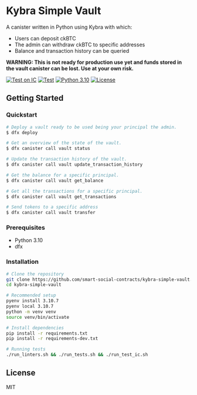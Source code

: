 # Kybra Simple Vault

A canister written in Python using Kybra with which:
- Users can deposit ckBTC
- The admin can withdraw ckBTC to specific addresses
- Balance and transaction history can be queried


**WARNING: This is not ready for production use yet and funds stored in the vault canister can be lost. Use at your own risk.**

[![Test on IC](https://github.com/smart-social-contracts/kybra-simple-vault/actions/workflows/test_ic.yml/badge.svg)](https://github.com/smart-social-contracts/kybra-simple-vault/actions)
[![Test](https://github.com/smart-social-contracts/kybra-simple-vault/actions/workflows/test.yml/badge.svg)](https://github.com/smart-social-contracts/kybra-simple-vault/actions)
[![Python 3.10](https://img.shields.io/badge/python-3.10-blue.svg)](https://www.python.org/downloads/release/python-3107/)
[![License](https://img.shields.io/github/license/smart-social-contracts/kybra-simple-vault.svg)](https://github.com/smart-social-contracts/kybra-simple-vault/blob/main/LICENSE)


## Getting Started

### Quickstart


```bash
# Deploy a vault ready to be used being your principal the admin.
$ dfx deploy

# Get an overview of the state of the vault.
$ dfx canister call vault status 

# Update the transaction history of the vault.
$ dfx canister call vault update_transaction_history

# Get the balance for a specific principal.
$ dfx canister call vault get_balance 

# Get all the transactions for a specific principal.
$ dfx canister call vault get_transactions 

# Send tokens to a specific address
$ dfx canister call vault transfer 


```


### Prerequisites

- Python 3.10
- dfx

### Installation

```bash
# Clone the repository
git clone https://github.com/smart-social-contracts/kybra-simple-vault.git
cd kybra-simple-vault

# Recommended setup
pyenv install 3.10.7
pyenv local 3.10.7
python -m venv venv
source venv/bin/activate

# Install dependencies
pip install -r requirements.txt
pip install -r requirements-dev.txt

# Running tests
./run_linters.sh && ./run_tests.sh && ./run_test_ic.sh
```

## License

MIT
